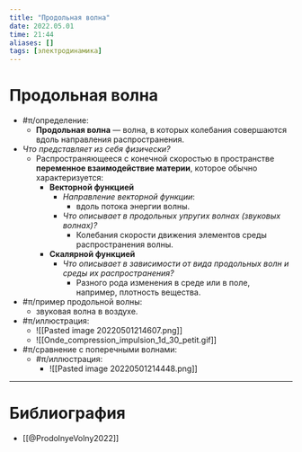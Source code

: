 ```yaml
---
title: "Продольная волна"
date: 2022.05.01
time: 21:44
aliases: []
tags: [электродинамика]
---
```


# Продольная волна

- #π/определение:
	- **Продольная волна** — волна, в которых колебания совершаются вдоль направления распространения.
- *Что представляет из себя физически?*
	- Распространяющееся с конечной скоростью в пространстве **переменное взаимодействие материи**, которое обычно характеризуется:
		- **Векторной функцией**
			- *Направление векторной функции*:
				- вдоль потока энергии волны.
			- *Что описывает в продольных упругих волнах (звуковых волнах)?*
				- Колебания скорости движения элементов среды распространения волны.
		- **Скалярной функцией**
			- *Что описывает в зависимости от вида продольных волн и среды их распространения?*
				- Разного рода изменения в среде или в поле, например, плотность вещества.
- #π/пример продольной волны:
	- звуковая волна в воздухе.
- #π/иллюстрация:
	- ![[Pasted image 20220501214607.png]]
	- ![[Onde_compression_impulsion_1d_30_petit.gif]]
- #π/сравнение с поперечными волнами:
	- #π/иллюстрация:
		- ![[Pasted image 20220501214448.png]]

---

# Библиография

- [[@ProdolnyeVolny2022]]
